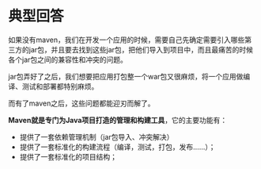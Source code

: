 
# 典型回答

如果没有maven，我们在开发一个应用的时候，需要自己先确定需要引入哪些第三方的jar包，并且要去找到这些jar包，把他们导入到项目中，而且最痛苦的时候各个jar包之间的兼容性和冲突的问题。

jar包弄好了之后，我们想要把应用打包整一个war包又很麻烦，将一个应用做编译、测试和部署都特别麻烦。

而有了maven之后，这些问题都能迎刃而解了。

**Maven就是专门为Java项目打造的管理和构建工具**，它的主要功能有：

- 提供了一套依赖管理机制（jar包导入、冲突解决）
- 提供了一套标准化的构建流程（编译，测试，打包，发布……）；
- 提供了一套标准化的项目结构；


